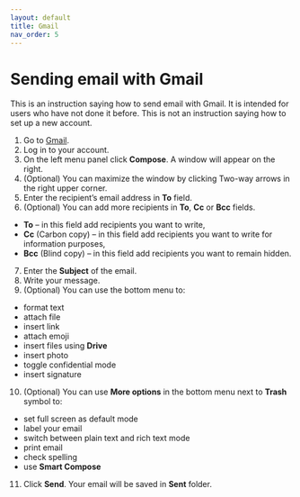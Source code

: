 ```yaml
---
layout: default
title: Gmail
nav_order: 5
---
```


# Sending email with Gmail
This is an instruction saying how to send email with Gmail. It is intended for users who have not done it before.
This is not an instruction saying how to set up a new account.

1. Go to [Gmail](http://www.gmail.com/). 
2. Log in to your account.
3. On the left menu panel click **Compose**. A window will appear on the right.
4. (Optional) You can maximize the window by clicking Two-way arrows in the right upper corner.
5. Enter the recipient’s email address in **To** field.
6. (Optional) You can add more recipients in **To**, **Cc** or **Bcc** fields.
-   **To** – in this field add recipients you want to write,  
-   **Cc** (Carbon copy) – in this field add recipients you want to write for information purposes,
-   **Bcc** (Blind copy) – in this field add recipients you want to remain hidden.
7. Enter the **Subject** of the email.
8. Write your message.
9. (Optional) You can use the bottom menu to:
-   format text 
-   attach file  
-   insert link   
-   attach emoji  
-   insert files using **Drive**  
-   insert photo
-   toggle confidential mode
-   insert signature
10. (Optional) You can use **More options** in the bottom menu next to **Trash** symbol to:
-   set full screen as default mode 
-   label your email
-   switch between plain text and rich text mode 
-   print email
-   check spelling
-   use **Smart Compose**
11. Click **Send**. Your email will be saved in **Sent** folder.

